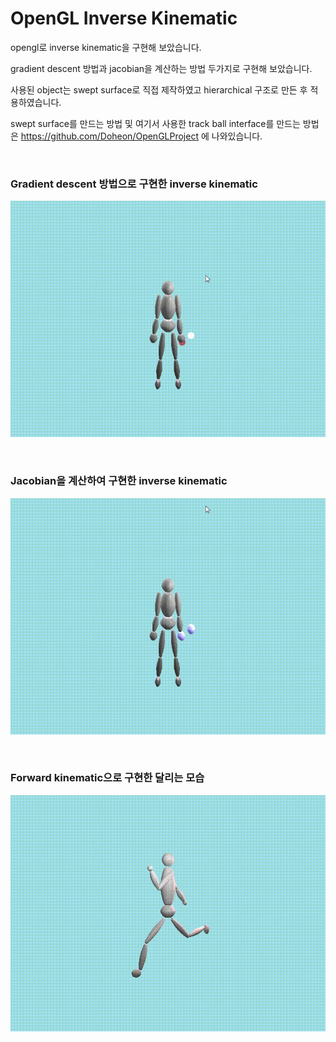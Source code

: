 # OpenGL Inverse Kinematic

opengl로 inverse kinematic을 구현해 보았습니다.  

gradient descent 방법과 jacobian을 계산하는 방법 두가지로 구현해 보았습니다.  

사용된 object는 swept surface로 직접 제작하였고 hierarchical  구조로 만든 후 적용하였습니다.  

swept surface를 만드는 방법 및 여기서 사용한 track ball interface를 만드는 방법은 https://github.com/Doheon/OpenGLProject 에 나와있습니다.  

&nbsp;



###  Gradient descent 방법으로 구현한 inverse kinematic

![IK_gradient](README.assets/IK_gradient.gif)



&nbsp;





### Jacobian을 계산하여 구현한 inverse kinematic

![IK_jacobian](README.assets/IK_jacobian.gif)



&nbsp;



### Forward kinematic으로 구현한 달리는 모습  

![FK_running](README.assets/FK_running.gif)



